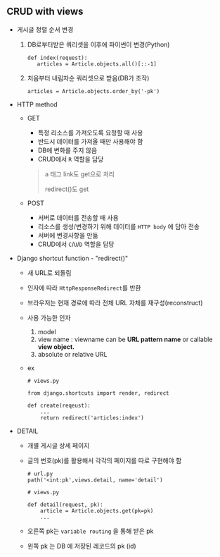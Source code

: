 ## CRUD with views

+ 게시글 정렬 순서 변경

  1. DB로부터받은 쿼리셋을 이후에 파이썬이 변경(Python)

     ```
     def index(request):
     	articles = Article.objects.all()[::-1]
     ```

  2. 처음부터 내림차순 쿼리셋으로 받음(DB가 조작)

     ```
     articles = Article.objects.order_by('-pk')
     ```

+ HTTP method

  + GET

    + 특정 리소스를 가져오도록 요청할 때 사용
    + 반드시 데이터를 가져올 때만 사용해야 함
    + DB에 변화를 주지 않음
    + CRUD에서 `R` 역할을 담당

    > a 태그 link도 get으로 처리
    >
    > redirect()도 get

  + POST

    + 서버로 데이터를 전송할 때 사용
    + 리소스를 생성/변경하기 위해 데이터를 `HTTP body` 에 담아 전송
    + 서버에 변경사항을 만듦
    + CRUD에서 `C`/`U`/`D` 역할을 담당

+ Django shortcut function - "redirect()"

  + 새 URL로 되돌림

  + 인자에 따라 `HttpResponseRedirect`를 반환

  + 브라우저는 현재 경로에 따라 전체 URL 자체를 재구성(reconstruct)

  + 사용 가능한 인자

    1. model
    2. view name : viewname can be **URL pattern name** or callable **view object.**
    3. absolute or relative URL

  + ex

    ```
    # views.py
    
    from django.shortcuts import render, redirect
    
    def create(reqeust):
    	...
    	return redirect('articles:index')
    ```

+ DETAIL

  + 개별 게시글 상세 페이지

  + 글의 번호(pk)를 활용해서 각각의 페이지를 따로 구현해야 함

    ```
    # url.py
    path('<int:pk',views.detail, name='detail')
    ```

    ```
    # views.py
    
    def detail(request, pk):
    	article = Article.objects.get(pk=pk)
    	...
    ```

  + 오른쪽 pk는 `variable routing` 을 통해 받은 pk

  + 왼쪽 pk 는 DB 에 저장된 레코드의 pk (id)